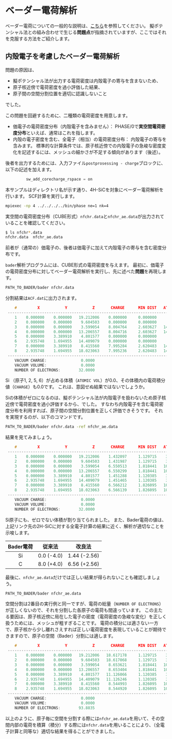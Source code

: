 # ベーダー電荷解析

ベーダー電荷についての一般的な説明は、[こちら](https://www.asms.co.jp/application/analyzer.html#bader)を参照してください。
擬ポテンシャル法との組み合わせで生じる**問題点**が指摘されていますが、ここではそれを克服する方法をご紹介します。

## 内殻電子を考慮したベーダー電荷解析

問題の原因は、

- 擬ポテンシャル法が出力する電荷密度は内殻電子の寄与を含まないため、
- 原子核近傍で電荷密度を過小評価した結果、
- 原子間の空間分割位置を適切に認識しないこと

でした。

この問題を回避するために、二種類の電荷密度を用意します。

- 価電子の電荷密度分布（内殻電子を含みません）：
PHASE/0で**実空間電荷密度分布**といえば、通常はこれを指します。
- 内殻の電子密度を含む、全電子（相当）の電荷密度分布：
内殻電子の寄与を含みます。
標準的な計算条件では、原子核近傍での内殻電子の急峻な密度変化を記述するには、メッシュの細かさが不足する傾向があります（後述）。

後者を出力するためには、入力ファイル`postprosessing - charge`ブロックに、以下の記述を加えます。

```C
         sw_add_corecharge_rspace = on
```

本サンプルはディレクトリ名が示す通り、4H-SiCを対象にベーダー電荷解析を行います。
SCF計算を実行します。

```sh
mpiexec -np 4 ../../../../bin/phase ne=1 nk=4
```

実空間の電荷密度分布（CUBE形式）`nfchr.data`と`nfchr_ae.data`が出力されていることを確認してください。

```sh
$ ls nfchr*.data
nfchr.data	nfchr_ae.data
```

前者が（通常の）価電子の、後者は価電子に加えて内殻電子の寄与を含む密度分布です。

`bader`解析プログラムには、CUBE形式の電荷密度を与えます。
最初に、価電子の電荷密度分布に対してベーダー電荷解析を実行し、先に述べた**問題**を再現します。

```sh
PATH_TO_BADER/bader nfchr.data
```

分割結果は`ACF.dat`に出力されます。

```C
    #         X           Y           Z       CHARGE      MIN DIST   ATOMIC VOL
 --------------------------------------------------------------------------------
    1    0.000000    0.000000   19.212006    0.000000     0.000000     0.000000
    2    0.000000    0.000000    9.604503    0.000000     0.000000     0.000000
    3    0.000000    0.000000    3.599054    8.004764     2.603627   143.455952
    4    0.000000    0.000000   13.206557    8.004716     2.603627   143.450765
    5    0.000000    3.389910    4.801577    0.000000     0.000000     0.000000
    6    2.935748    1.694955   14.409079    0.000000     0.000000     0.000000
    7    0.000000    3.389910    8.415560    7.995284     2.620483   143.388517
    8    2.935748    1.694955   18.023063    7.995236     2.620483   143.383329
 --------------------------------------------------------------------------------
    VACUUM CHARGE:               0.0000
    VACUUM VOLUME:               0.0000
    NUMBER OF ELECTRONS:        32.0000
```

Si （原子1, 2, 5, 6）が占める体積（`ATOMIC VOL`）が0.0、その体積内の電荷積分値（`CHARGE`）も0.0です。
これは、意図せぬ結果ではないでしょうか。

Siの体積がゼロになるのは、擬ポテンシャル法が内殻電子を扱わないため原子核近傍で電荷密度を過小評価するから、でした。
すなわち内殻電子を含む電荷密度分布を利用すれば、原子間の空間分割位置を正しく評価できそうです。
それを実現するのが、以下のコマンドです。

```sh
PATH_TO_BADER/bader nfchr.data -ref nfchr_ae.data
```

結果を見てみましょう。

```C
    #         X           Y           Z       CHARGE      MIN DIST   ATOMIC VOL
 --------------------------------------------------------------------------------
    1    0.000000    0.000000   19.212006    1.432097     1.129715    35.969032
    2    0.000000    0.000000    9.604503    1.431987     1.129715    35.958657
    3    0.000000    0.000000    3.599054    6.550513     1.818441   106.480576
    4    0.000000    0.000000   13.206557    6.550299     1.818441   106.475389
    5    0.000000    3.389910    4.801577    1.451288     1.120385    36.939065
    6    2.935748    1.694955   14.409079    1.451465     1.120385    36.939065
    7    0.000000    3.389910    8.415560    6.566212     1.826095   107.460984
    8    2.935748    1.694955   18.023063    6.566139     1.826095   107.455796
 --------------------------------------------------------------------------------
    VACUUM CHARGE:               0.0000
    VACUUM VOLUME:               0.0000
    NUMBER OF ELECTRONS:        32.0000
```

Si原子にも、ゼロでない体積が割り当てられました。
また、Bader電荷の値は、上記リンク先の2H-SiCに対する全電子計算の結果に近く、解析が適切なことを示唆します。

| Bader電荷 | 従来法 | 改良法 |
| :-------------: | :-------------: | :-------------: |
| Si | 0.0 (-4.0) | 1.44 (-2.56) |
|  C | 8.0 (+4.0) | 6.56 (+2.56) |

最後に、`nfchr_ae.data`だけでは正しい結果が得られないことも確認しましょう。

```sh
PATH_TO_BADER/bader nfchr_ae.data
```

空間分割は2番目の実行例と同一ですが、電荷の総量（`NUMBER OF ELECTRONS`）が正しくないので、それを分割した各原子の電荷も間違っています。
この主たる要因は、原子核近傍に局在した電子の密度（電荷密度の急峻な変化）を正しく扱うためには、メッシュが粗すぎることです。
電荷の積分には適さない一方で、原子核から少し離れさえすれば正しい電荷密度を表現していることが期待できますので、原子の空間（Bader）分割には適します。

```C
    #         X           Y           Z       CHARGE      MIN DIST   ATOMIC VOL
 --------------------------------------------------------------------------------
    1    0.000000    0.000000   19.212006   18.617178     1.129715    35.969032
    2    0.000000    0.000000    9.604503   18.617068     1.129715    35.958657
    3    0.000000    0.000000    3.599054    8.653621     1.818441   106.480576
    4    0.000000    0.000000   13.206557    8.653404     1.818441   106.475389
    5    0.000000    3.389910    4.801577   11.126066     1.120385    36.939065
    6    2.935748    1.694955   14.409079   11.126246     1.120385    36.939065
    7    0.000000    3.389910    8.415560    8.544993     1.826095   107.460984
    8    2.935748    1.694955   18.023063    8.544920     1.826095   107.455796
 --------------------------------------------------------------------------------
    VACUUM CHARGE:               0.0000
    VACUUM VOLUME:               0.0000
    NUMBER OF ELECTRONS:        93.8835
```

以上のように、原子毎に空間を分割する際には`nfchr_ae.data`を用いて、その空間内部の電荷を積算（積分）する際には`nfchr.data`を用いることにより、（全電子計算と同等な）適切な結果を得ることができました。
